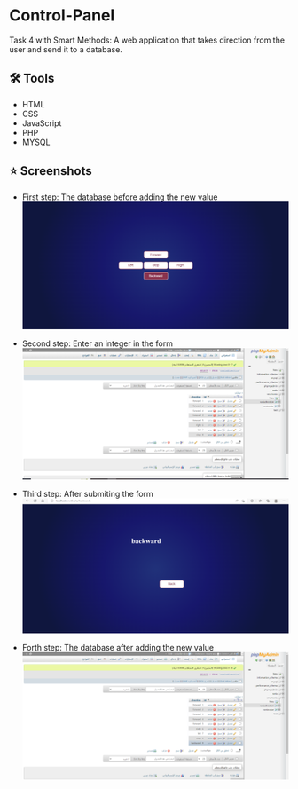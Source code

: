 # Control-Panel

Task 4 with Smart Methods:
A web application that takes direction from the user and send it to a database.

## 🛠 Tools

- HTML
- CSS
- JavaScript
- PHP
- MYSQL

## ⭐ Screenshots
- First step: The database before adding the new value
![App Screenshot](img/img1.png)

- Second step: Enter an integer in the form
![App Screenshot](img/img2.png)

- Third step: After submiting the form
![App Screenshot](img/img3.png)

- Forth step:  The database after adding the new value
![App Screenshot](img/img4.png)


